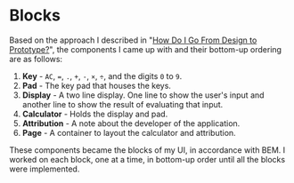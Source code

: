 # Blocks

Based on the approach I described in "[How Do I Go From Design to Prototype?](../index.html#how-do-i-go-from-design-to-prototype)", the components I came up with and their bottom-up ordering are as follows:

1. **Key** - `AC`, `=`, `.`, `+`, `-`, `×`, `÷`, and the digits `0` to `9`.
2. **Pad** - The key pad that houses the keys.
3. **Display** - A two line display. One line to show the user's input and another line to show the result of evaluating that input.
4. **Calculator** - Holds the display and pad.
5. **Attribution** - A note about the developer of the application.
6. **Page** - A container to layout the calculator and attribution.

These components became the blocks of my UI, in accordance with BEM. I worked on each block, one at a time, in bottom-up order until all the blocks were implemented.
